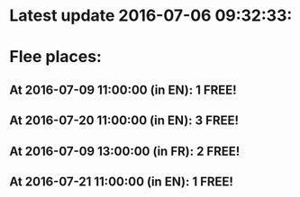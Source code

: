 # Latest update 2016-07-06 09:32:33:
# Flee places:
## At 2016-07-09 11:00:00 (in EN): 1 FREE!
## At 2016-07-20 11:00:00 (in EN): 3 FREE!
## At 2016-07-09 13:00:00 (in FR): 2 FREE!
## At 2016-07-21 11:00:00 (in EN): 1 FREE!
